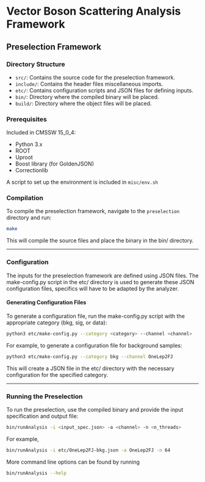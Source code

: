 # Vector Boson Scattering Analysis Framework

## Preselection Framework

### Directory Structure

- `src/`: Contains the source code for the preselection framework.
- `include/`: Contains the header files miscellaneous imports.
- `etc/`: Contains configuration scripts and JSON files for defining inputs.
- `bin/`: Directory where the compiled binary will be placed.
- `build/`: Directory where the object files will be placed.

### Prerequisites
Included in CMSSW 15_0_4:
- Python 3.x
- ROOT
- Uproot
- Boost library (for GoldenJSON)
- Correctionlib

A script to set up the environment is included in `misc/env.sh`

### Compilation

To compile the preselection framework, navigate to the `preselection` directory and run:

```bash
make
```

This will compile the source files and place the binary in the bin/ directory.

---
### Configuration
The inputs for the preselection framework are defined using JSON files. The make-config.py script in the etc/ directory is used to generate these JSON configuration files, specifics will have to be adapted by the analyzer.

#### Generating Configuration Files
To generate a configuration file, run the make-config.py script with the appropriate category (bkg, sig, or data):

```bash
python3 etc/make-config.py --category <category> --channel <channel>
```

For example, to generate a configuration file for background samples:

```bash
python3 etc/make-config.py --category bkg --channel OneLep2FJ
```

This will create a JSON file in the etc/ directory with the necessary configuration for the specified category.

---
### Running the Preselection
To run the preselection, use the compiled binary and provide the input specification and output file:

```bash
bin/runAnalysis -i <input_spec.json> -a <channel> -n <n_threads>
```

For example,

```bash
bin/runAnalysis -i etc/OneLep2FJ-bkg.json -a OneLep2FJ -n 64
```

More command line options can be found by running 

```bash
bin/runAnalysis --help
```